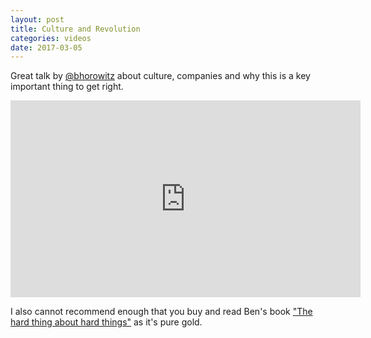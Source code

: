 ```yaml
---
layout: post
title: Culture and Revolution
categories: videos
date: 2017-03-05
---
```


Great talk by [@bhorowitz](https://twitter.com/bhorowitz) about culture, companies and why this is a key important thing to get right.

<iframe width="560" height="315" src="https://www.youtube.com/embed/RWFhlFS4Kr0" frameborder="0" allow="accelerometer; autoplay; clipboard-write; encrypted-media; gyroscope; picture-in-picture" allowfullscreen></iframe>

I also cannot recommend enough that you buy and read Ben's book ["The hard thing about hard things"](https://amzn.eu/7tMJOGU) as it's pure gold.
